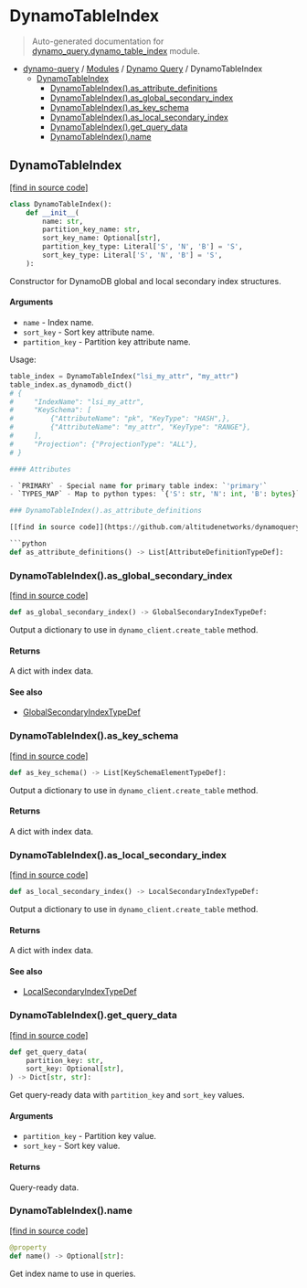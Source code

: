 # DynamoTableIndex

> Auto-generated documentation for [dynamo_query.dynamo_table_index](https://github.com/altitudenetworks/dynamoquery/blob/master/dynamo_query/dynamo_table_index.py) module.

- [dynamo-query](../README.md#dynamoquery) / [Modules](../MODULES.md#dynamo-query-modules) / [Dynamo Query](index.md#dynamo-query) / DynamoTableIndex
    - [DynamoTableIndex](#dynamotableindex)
        - [DynamoTableIndex().as_attribute_definitions](#dynamotableindexas_attribute_definitions)
        - [DynamoTableIndex().as_global_secondary_index](#dynamotableindexas_global_secondary_index)
        - [DynamoTableIndex().as_key_schema](#dynamotableindexas_key_schema)
        - [DynamoTableIndex().as_local_secondary_index](#dynamotableindexas_local_secondary_index)
        - [DynamoTableIndex().get_query_data](#dynamotableindexget_query_data)
        - [DynamoTableIndex().name](#dynamotableindexname)

## DynamoTableIndex

[[find in source code]](https://github.com/altitudenetworks/dynamoquery/blob/master/dynamo_query/dynamo_table_index.py#L13)

```python
class DynamoTableIndex():
    def __init__(
        name: str,
        partition_key_name: str,
        sort_key_name: Optional[str],
        partition_key_type: Literal['S', 'N', 'B'] = 'S',
        sort_key_type: Literal['S', 'N', 'B'] = 'S',
    ):
```

Constructor for DynamoDB global and local secondary index structures.

#### Arguments

- `name` - Index name.
- `sort_key` - Sort key attribute name.
- `partition_key` - Partition key attribute name.

Usage:

```python
table_index = DynamoTableIndex("lsi_my_attr", "my_attr")
table_index.as_dynamodb_dict()
# {
#     "IndexName": "lsi_my_attr",
#     "KeySchema": [
#         {"AttributeName": "pk", "KeyType": "HASH",},
#         {"AttributeName": "my_attr", "KeyType": "RANGE"},
#     ],
#     "Projection": {"ProjectionType": "ALL"},
# }

#### Attributes

- `PRIMARY` - Special name for primary table index: `'primary'`
- `TYPES_MAP` - Map to python types: `{'S': str, 'N': int, 'B': bytes}`

### DynamoTableIndex().as_attribute_definitions

[[find in source code]](https://github.com/altitudenetworks/dynamoquery/blob/master/dynamo_query/dynamo_table_index.py#L122)

```python
def as_attribute_definitions() -> List[AttributeDefinitionTypeDef]:
```

### DynamoTableIndex().as_global_secondary_index

[[find in source code]](https://github.com/altitudenetworks/dynamoquery/blob/master/dynamo_query/dynamo_table_index.py#L67)

```python
def as_global_secondary_index() -> GlobalSecondaryIndexTypeDef:
```

Output a dictionary to use in `dynamo_client.create_table` method.

#### Returns

A dict with index data.

#### See also

- [GlobalSecondaryIndexTypeDef](dynamo_query_types.md#globalsecondaryindextypedef)

### DynamoTableIndex().as_key_schema

[[find in source code]](https://github.com/altitudenetworks/dynamoquery/blob/master/dynamo_query/dynamo_table_index.py#L107)

```python
def as_key_schema() -> List[KeySchemaElementTypeDef]:
```

Output a dictionary to use in `dynamo_client.create_table` method.

#### Returns

A dict with index data.

### DynamoTableIndex().as_local_secondary_index

[[find in source code]](https://github.com/altitudenetworks/dynamoquery/blob/master/dynamo_query/dynamo_table_index.py#L87)

```python
def as_local_secondary_index() -> LocalSecondaryIndexTypeDef:
```

Output a dictionary to use in `dynamo_client.create_table` method.

#### Returns

A dict with index data.

#### See also

- [LocalSecondaryIndexTypeDef](dynamo_query_types.md#localsecondaryindextypedef)

### DynamoTableIndex().get_query_data

[[find in source code]](https://github.com/altitudenetworks/dynamoquery/blob/master/dynamo_query/dynamo_table_index.py#L135)

```python
def get_query_data(
    partition_key: str,
    sort_key: Optional[str],
) -> Dict[str, str]:
```

Get query-ready data with `partition_key` and `sort_key` values.

#### Arguments

- `partition_key` - Partition key value.
- `sort_key` - Sort key value.

#### Returns

Query-ready data.

### DynamoTableIndex().name

[[find in source code]](https://github.com/altitudenetworks/dynamoquery/blob/master/dynamo_query/dynamo_table_index.py#L57)

```python
@property
def name() -> Optional[str]:
```

Get index name to use in queries.
